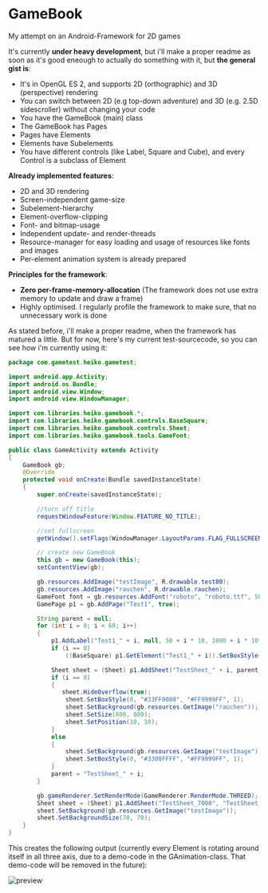 # GameBook
My attempt on an Android-Framework for 2D games

It's currently **under heavy development**, but i'll make a proper readme as soon as it's good eneough to actually do something with it,
but **the general gist is**:
  - It's in OpenGL ES 2, and supports 2D (orthographic) and 3D (perspective) rendering
  - You can switch between 2D (e.g top-down adventure) and 3D (e.g. 2.5D sidescroller) without changing your code
  - You have the GameBook (main) class
  - The GameBook has Pages
  - Pages have Elements
  - Elements have Subelements
  - You have different controls (like Label, Square and Cube), and every Control is a subclass of Element

**Already implemented features**:
  - 2D and 3D rendering
  - Screen-independent game-size
  - Subelement-hierarchy
  - Element-overflow-clipping
  - Font- and bitmap-usage
  - Independent update- and render-threads
  - Resource-manager for easy loading and usage of resources like fonts and images
  - Per-element animation system is already prepared

**Principles for the framework**:
  - **Zero per-frame-memory-allocation** (The framework does not use extra memory to update and draw a frame)
  - Highly optimised. I regularly profile the framework to make sure, that no unnecessary work is done

As stated before, i'll make a proper readme, when the framework has matured a little. But for now, here's my current test-sourcecode, so you can see how i'm currently using it:
```Java
package com.gametest.heiko.gametest;

import android.app.Activity;
import android.os.Bundle;
import android.view.Window;
import android.view.WindowManager;

import com.libraries.heiko.gamebook.*;
import com.libraries.heiko.gamebook.controls.BaseSquare;
import com.libraries.heiko.gamebook.controls.Sheet;
import com.libraries.heiko.gamebook.tools.GameFont;

public class GameActivity extends Activity
{
    GameBook gb;
    @Override
    protected void onCreate(Bundle savedInstanceState)
    {
        super.onCreate(savedInstanceState);

        //turn off title
        requestWindowFeature(Window.FEATURE_NO_TITLE);

        //set fullscreen
        getWindow().setFlags(WindowManager.LayoutParams.FLAG_FULLSCREEN, WindowManager.LayoutParams.FLAG_FULLSCREEN);

        // create new GameBook
        this.gb = new GameBook(this);
        setContentView(gb);

        gb.resources.AddImage("testImage", R.drawable.test80);
        gb.resources.AddImage("rauchen", R.drawable.rauchen);
        GameFont font = gb.resources.AddFont("roboto", "roboto.ttf", 50);
        GamePage p1 = gb.AddPage("Test1", true);

        String parent = null;
        for (int i = 0; i < 60; i++)
        {
            p1.AddLabel("Test1_" + i, null, 50 + i * 10, 1000 + i * 10, font, "Hallo, das ist ein Test");
            if (i == 0)
                ((BaseSquare) p1.GetElement("Test1_" + i)).SetBoxStyle(0, "#BB00FF00", "#FF9999FF", 1);

            Sheet sheet = (Sheet) p1.AddSheet("TestSheet_" + i, parent, 10, 20, 160, 160);
            if (i == 0)
            {
			   sheet.HideOverflow(true);
                sheet.SetBoxStyle(0, "#33FF0000", "#FF9999FF", 1);
                sheet.SetBackground(gb.resources.GetImage("rauchen"));
                sheet.SetSize(800, 800);
                sheet.SetPosition(10, 10);
            }
            else
            {
                sheet.SetBackground(gb.resources.GetImage("testImage"));
                sheet.SetBoxStyle(0, "#3300FFFF", "#FF9999FF", 1);
            }
            parent = "TestSheet_" + i;
        }

        gb.gameRenderer.SetRenderMode(GameRenderer.RenderMode.THREED);
        Sheet sheet = (Sheet) p1.AddSheet("TestSheet_7000", "TestSheet_0", 100, 570, 320, 320);
        sheet.SetBackground(gb.resources.GetImage("testImage"));
        sheet.SetBackgroundSize(70, 70);
    }
}
```

This creates the following output (currently every Element is rotating around itself in all three axis, due to a demo-code in the GAnimation-class. That demo-code will be removed in the future):

![preview](http://dev.wtf/demo.png)
